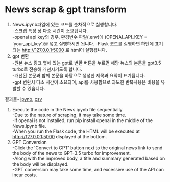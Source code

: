 # News scrap & gpt transform
1. News.ipynb파일에 있는 코드를 순차적으로 실행합니다.  
	-스크랩 특성 상 다소 시간이 소요됩니다.  
	-openai api key의 경우, 환경변수 파일(.env)에 (OPENAI_API_KEY = 'your_api_key')을 넣고 실행하시면 됩니다.
	-Flask 코드를 실행하면 하단에 표기되는 http://127.0.0.1:5000 로 html이 실행됩니다.  
2. gpt 변환  
	-원본 뉴스 링크 옆에 있는 gpt로 변환 버튼을 누르면 해당 뉴스의 본문을 gpt3.5 turbo로 전송해 개선시키도록 합니다.  
	-개선된 본문과 함께 본문을 바탕으로 생성한 제목과 요약이 표기됩니다.  
	-gpt 변환시 다소 시간이 소요되며, api를 사용함으로 과도한 반복사용은 비용을 유발할 수 있습니다.
  
결과물- [ipynb](https://github.com/wpfkcm33/News-scrap/blob/main/News.ipynb), [csv](https://github.com/wpfkcm33/News-scrap/blob/main/news_data.csv)

1. Execute the code in the News.ipynb file sequentially.  
	-Due to the nature of scraping, it may take some time.  
	-If openai is not installed, run pip install openai in the middle of the News.ipynb file.  
	-When you run the Flask code, the HTML will be executed at http://127.0.0.1:5000 displayed at the bottom.  
2. GPT Conversion  
	-Click the 'Convert to GPT' button next to the original news link to send the body of the news to GPT-3.5 turbo for improvement.  
	-Along with the improved body, a title and summary generated based on the body will be displayed.  
	-GPT conversion may take some time, and excessive use of the API can incur costs.  
